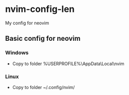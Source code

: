# nvim-config-len
My config for neovim

## Basic config for neovim

### Windows
- Copy to folder %USERPROFILE%\AppData\Local\nvim

### Linux 
- Copy to folder ~/.config/nvim/


